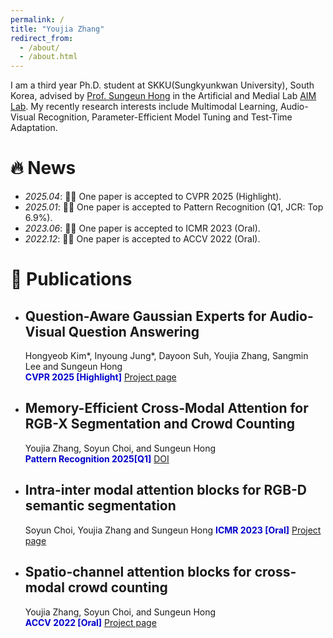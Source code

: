 ```yaml
---
permalink: /
title: "Youjia Zhang"
redirect_from: 
  - /about/
  - /about.html
---
```


I am a third year Ph.D. student at SKKU(Sungkyunkwan University), South Korea, advised by [Prof. Sungeun Hong](https://www.csehong.com/) in the Artificial and Medial Lab [AIM Lab](https://aim.skku.edu/home). My recently research interests include Multimodal Learning, Audio-Visual Recognition, Parameter-Efficient Model Tuning and Test-Time Adaptation. 


# 🔥 News
- *2025.04*: 🎉🎉 One paper is accepted to CVPR 2025 (Highlight).
- *2025.01*: 🎉🎉 One paper is accepted to Pattern Recognition (Q1, JCR: Top 6.9%).
- *2023.06*: 🎉🎉 One paper is accepted to ICMR 2023 (Oral). 
- *2022.12*: 🎉🎉 One paper is accepted to ACCV 2022 (Oral). 

# 📝 Publications 
- ## Question-Aware Gaussian Experts for Audio-Visual Question Answering
  Hongyeob Kim*, Inyoung Jung*, Dayoon Suh, Youjia Zhang, Sangmin Lee and Sungeun Hong   
 <span style="color:MediumBlue">**CVPR 2025 [Highlight]**</span>  [Project page](https://aim-skku.github.io/QA-TIGER/)
- ## Memory-Efficient Cross-Modal Attention for RGB-X Segmentation and Crowd Counting
  Youjia Zhang, Soyun Choi, and Sungeun Hong   
 <span style="color:MediumBlue">**Pattern Recognition 2025[Q1]**</span>  [DOI](https://aim.skku.edu/publication/international-journal)
- ## Intra-inter modal attention blocks for RGB-D semantic segmentation
  Soyun Choi, Youjia Zhang and Sungeun Hong
 <span style="color:MediumBlue">**ICMR 2023 [Oral]**</span>  [Project page](https://aim.skku.edu/publication/international-conference/ima_icmr23)
- ## Spatio-channel attention blocks for cross-modal crowd counting
  Youjia Zhang, Soyun Choi, and Sungeun Hong   
 <span style="color:MediumBlue">**ACCV 2022 [Oral]**</span>  [Project page](https://aim.skku.edu/publication/international-conference/csca_accv22)
